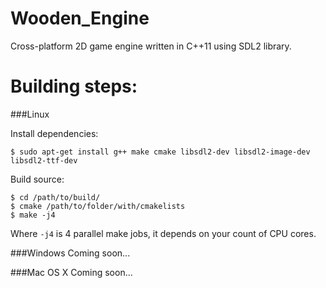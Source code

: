 Wooden_Engine
=============
Cross-platform 2D game engine written in C++11 using SDL2 library.

Building steps:
=============

###Linux

Install dependencies:
```
$ sudo apt-get install g++ make cmake libsdl2-dev libsdl2-image-dev libsdl2-ttf-dev 
```
Build source:
```
$ cd /path/to/build/
$ cmake /path/to/folder/with/cmakelists
$ make -j4
```
Where `-j4` is 4 parallel make jobs, it depends on your count of CPU cores.

###Windows
Coming soon...

###Mac OS X
Coming soon...